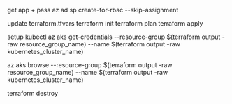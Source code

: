 get app + pass
az ad sp create-for-rbac --skip-assignment

update terraform.tfvars
terraform init
terraform plan
terraform apply

setup kubectl
az aks get-credentials --resource-group $(terraform output -raw resource_group_name) --name $(terraform output -raw kubernetes_cluster_name)

az aks browse --resource-group $(terraform output -raw resource_group_name) --name $(terraform output -raw kubernetes_cluster_name)

terraform destroy